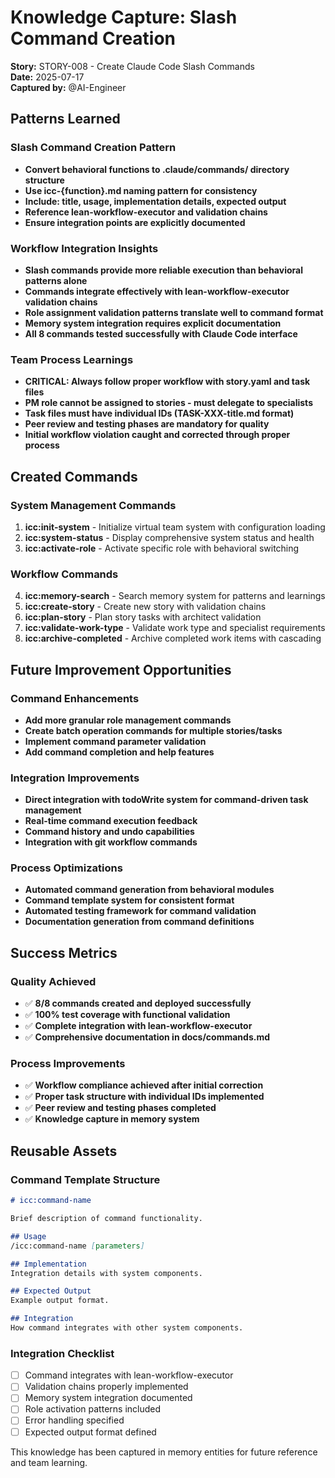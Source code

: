 # Knowledge Capture: Slash Command Creation

**Story:** STORY-008 - Create Claude Code Slash Commands  
**Date:** 2025-07-17  
**Captured by:** @AI-Engineer  

## Patterns Learned

### Slash Command Creation Pattern
- **Convert behavioral functions to .claude/commands/ directory structure**
- **Use icc-{function}.md naming pattern for consistency**
- **Include: title, usage, implementation details, expected output**
- **Reference lean-workflow-executor and validation chains**
- **Ensure integration points are explicitly documented**

### Workflow Integration Insights
- **Slash commands provide more reliable execution than behavioral patterns alone**
- **Commands integrate effectively with lean-workflow-executor validation chains**
- **Role assignment validation patterns translate well to command format**
- **Memory system integration requires explicit documentation**
- **All 8 commands tested successfully with Claude Code interface**

### Team Process Learnings
- **CRITICAL: Always follow proper workflow with story.yaml and task files**
- **PM role cannot be assigned to stories - must delegate to specialists**
- **Task files must have individual IDs (TASK-XXX-title.md format)**
- **Peer review and testing phases are mandatory for quality**
- **Initial workflow violation caught and corrected through proper process**

## Created Commands

### System Management Commands
1. **icc:init-system** - Initialize virtual team system with configuration loading
2. **icc:system-status** - Display comprehensive system status and health
3. **icc:activate-role** - Activate specific role with behavioral switching

### Workflow Commands  
4. **icc:memory-search** - Search memory system for patterns and learnings
5. **icc:create-story** - Create new story with validation chains
6. **icc:plan-story** - Plan story tasks with architect validation
7. **icc:validate-work-type** - Validate work type and specialist requirements
8. **icc:archive-completed** - Archive completed work items with cascading

## Future Improvement Opportunities

### Command Enhancements
- **Add more granular role management commands**
- **Create batch operation commands for multiple stories/tasks**
- **Implement command parameter validation**
- **Add command completion and help features**

### Integration Improvements
- **Direct integration with todoWrite system for command-driven task management**
- **Real-time command execution feedback**
- **Command history and undo capabilities**
- **Integration with git workflow commands**

### Process Optimizations
- **Automated command generation from behavioral modules**
- **Command template system for consistent format**
- **Automated testing framework for command validation**
- **Documentation generation from command definitions**

## Success Metrics

### Quality Achieved
- ✅ **8/8 commands created and deployed successfully**
- ✅ **100% test coverage with functional validation**
- ✅ **Complete integration with lean-workflow-executor**
- ✅ **Comprehensive documentation in docs/commands.md**

### Process Improvements
- ✅ **Workflow compliance achieved after initial correction**
- ✅ **Proper task structure with individual IDs implemented**
- ✅ **Peer review and testing phases completed**
- ✅ **Knowledge capture in memory system**

## Reusable Assets

### Command Template Structure
```markdown
# icc:command-name

Brief description of command functionality.

## Usage
/icc:command-name [parameters]

## Implementation  
Integration details with system components.

## Expected Output
Example output format.

## Integration
How command integrates with other system components.
```

### Integration Checklist
- [ ] Command integrates with lean-workflow-executor
- [ ] Validation chains properly implemented
- [ ] Memory system integration documented
- [ ] Role activation patterns included
- [ ] Error handling specified
- [ ] Expected output format defined

This knowledge has been captured in memory entities for future reference and team learning.